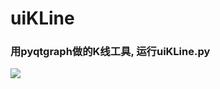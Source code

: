 # uiKLine
### 用pyqtgraph做的K线工具, 运行uiKLine.py 

![](https://raw.githubusercontent.com/moonnejs/uiKLine/master/KLine.png?sanitize=true)

